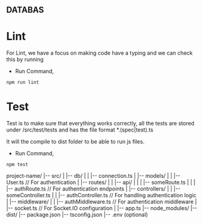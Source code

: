 ## DATABAS


# Lint
For Lint, we have a focus on making code have a typing and we can check this by running

+ Run Command, 

```
npm run lint
```

# Test

Test is to make sure that everything works correctly, all the tests are stored under <rootdir>/src/test/tests and has the file format *.(spec|test).ts

It will the compile to dist folder to be able to run js files.

+ Run Command, 

```
npm test
```

project-name/
|-- src/
|   |-- db/
|   |   |-- connection.ts
|   |-- models/
|   |   |-- User.ts // For authentication
|   |-- routes/
|   |   |-- api/
|   |   |   |-- someRoute.ts
|   |   |   |-- authRoute.ts // For authentication endpoints
|   |-- controllers/
|   |   |-- someController.ts
|   |   |-- authController.ts // For handling authentication logic
|   |-- middleware/
|   |   |-- authMiddleware.ts // For authentication middleware
|   |-- socket.ts // For Socket.IO configuration
|   |-- app.ts
|-- node_modules/
|-- dist/
|-- package.json
|-- tsconfig.json
|-- .env (optional)